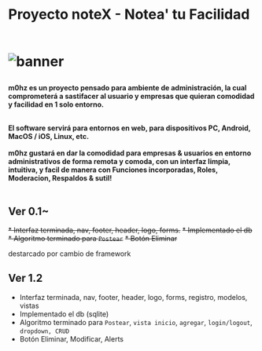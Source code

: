 <h1> Proyecto noteX - Notea' tu Facilidad
<br>
<br> 

![banner](https://user-images.githubusercontent.com/70240006/144085050-ca0c879f-3239-47aa-b545-508cd6d3e71c.png)

<h4> m0hz es un proyecto pensado para ambiente de administración, la cual comprometerá a sastifacer al usuario y empresas que quieran comodidad y facilidad en 1 solo entorno.

<br>
<br>

El software servirá para entornos en web, para dispositivos PC, Android, MacOS / iOS, Linux, etc.
<br>
<br>
m0hz gustará en dar la comodidad para empresas & usuarios en entorno administrativos de forma remota y comoda, con un interfaz limpia, intuitiva, y facil de manera con Funciones incorporadas, Roles, Moderacion, Respaldos & sutil!
<br>
<br>
## Ver 0.1~


~~* Interfaz terminada, nav, footer, header, logo, forms.~~
~~* Implementado el db~~
~~* Algoritmo terminado para `Postear`~~
~~* Botón Eliminar~~
  
destarcado por cambio de framework

## Ver 1.2

* Interfaz terminada, nav, footer, header, logo, forms, registro, modelos, vistas
* Implementado el db (sqlite)
* Algoritmo terminado para `Postear`, `vista inicio`, `agregar`, `login/logout`, `dropdown, CRUD`
* Botón Eliminar, Modificar, Alerts
